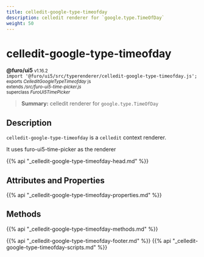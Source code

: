 ```yaml
---
title: celledit-google-type-timeofday
description: celledit renderer for `google.type.TimeOfDay`
weight: 50
---
```


# celledit-google-type-timeofday
**@furo/ui5** <small>v1.16.2</small>
<br>`import '@furo/ui5/src/typerenderer/celledit-google-type-timeofday.js';`<small>
<br>exports *CelleditGoogleTypeTimeofday* js
<br>extends */src/furo-ui5-time-picker.js*
<br>superclass *FuroUi5TimePicker*</small>

> **Summary:** celledit renderer for `google.type.TimeOfDay`

## Description

`celledit-google-type-timeofday` is a `celledit` context renderer.

It uses furo-ui5-time-picker as the renderer

{{% api "_celledit-google-type-timeofday-head.md" %}}

## Attributes and Properties
{{% api "_celledit-google-type-timeofday-properties.md" %}}




## Methods
{{% api "_celledit-google-type-timeofday-methods.md" %}}






{{% api "_celledit-google-type-timeofday-footer.md" %}}
{{% api "_celledit-google-type-timeofday-scripts.md" %}}
